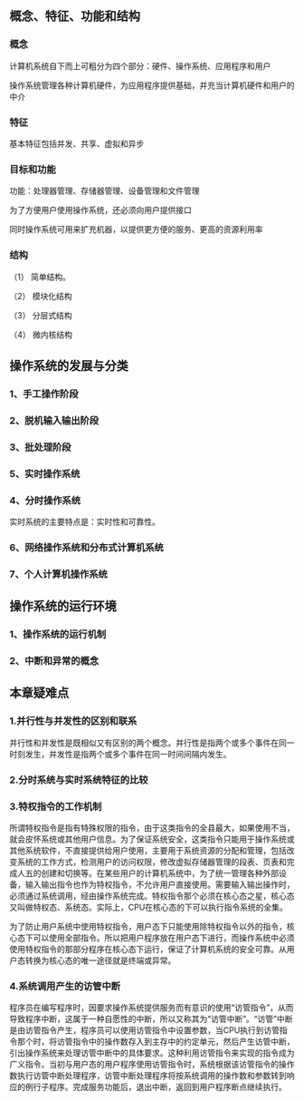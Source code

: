  

## 概念、特征、功能和结构

### 概念

计算机系统自下而上可粗分为四个部分：硬件、操作系统、应用程序和用户

操作系统管理各种计算机硬件，为应用程序提供基础，并充当计算机硬件和用户的中介

### 特征

基本特征包括并发、共享、虚拟和异步

### 目标和功能

功能：处理器管理、存储器管理、设备管理和文件管理

为了方便用户使用操作系统，还必须向用户提供接口

同时操作系统可用来扩充机器，以提供更方便的服务、更高的资源利用率

### 结构

（1） 简单结构。

（2） 模块化结构

（3） 分层式结构

（4） 微内核结构

## 操作系统的发展与分类

### 1、手工操作阶段

### 2、脱机输入输出阶段

### 3、批处理阶段

### 5、实时操作系统

### 4、分时操作系统

实时系统的主要特点是：实时性和可靠性。

### 6、网络操作系统和分布式计算机系统

### 7、个人计算机操作系统



## 操作系统的运行环境

### 1、操作系统的运行机制

### 2、中断和异常的概念



## 本章疑难点

### 1.并行性与并发性的区别和联系

并行性和并发性是既相似又有区别的两个概念。并行性是指两个或多个事件在同一时刻发生，并发性是指两个或多个事件在同一时间间隔内发生。

### 2.分时系统与实时系统特征的比较

### 3.特权指令的工作机制

所谓特权指令是指有特殊权限的指令，由于这类指令的全县最大，如果使用不当，就会皮怀系统或其他用户信息。为了保证系统安全，这类指令只能用于操作系统或其他系统软件，不直接提供给用户使用，主要用于系统资源的分配和管理，包括改变系统的工作方式，检测用户的访问权限，修改虚拟存储器管理的段表、页表和完成人五的创建和切换等。在某些用户的计算机系统中，为了统一管理各种外部设备，输入输出指令也作为特权指令，不允许用户直接使用。需要输入输出操作时，必须通过系统调用，经由操作系统完成。特权指令那个必须在核心态之星，核心态又叫做特权态、系统态。实际上，CPU在核心态的下可以执行指令系统的全集。

为了防止用户系统中使用特权指令，用户态下只能使用除特权指令以外的指令，核心态下可以使用全部指令。所以把用户程序放在用户态下进行，而操作系统中必须使用特权指令的那部分程序在核心态下运行，保证了计算机系统的安全可靠。从用户态转换为核心态的唯一途径就是终端或异常。

### 4.系统调用产生的访管中断

程序员在编写程序时，因要求操作系统提供服务而有意识的使用“访管指令”，从而导致程序中断，这属于一种自愿性的中断，所以又称其为“访管中断”。“访管”中断是由访管指令产生，程序员可以使用访管指令中设置参数，当CPU执行到访管指令那个时，将访管指令中的操作数存入到主存中的约定单元，然后产生访管中断，引出操作系统来处理访管中断中的具体要求。这种利用访管指令来实现的指令成为广义指令。当初与用户态的用户程序使用访管指令时，系统根据该访管指令的操作数执行访管中断处理程序，访管中断处理程序将按系统调用的操作数和参数转到响应的例行子程序。完成服务功能后，退出中断，返回到用户程序断点继续执行。